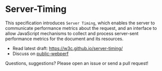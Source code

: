 # Server-Timing

This specification introduces `Server Timing`, which enables the server to communicate performance metrics about the request, and an interface to allow JavaScript mechanisms to collect and process server-sent performance metrics for the document and its resources.

* Read latest draft: https://w3c.github.io/server-timing/
* Discuss on [public-webperf](https://www.w3.org/Search/Mail/Public/search?keywords=server-timing&hdr-1-name=subject&hdr-1-query=&index-grp=Public_FULL&index-type=t&type-index=public-web-perf)

Questions, suggestions? Please open an issue or send a pull request!
